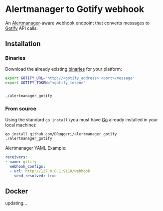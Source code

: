 # Alertmanager to Gotify webhook

An [Alertmanager](https://prometheus.io/docs/alerting/latest/alertmanager/)-aware webhook endpoint that converts messages to [Gotify](https://gotify.net/) API calls.

## Installation

### Binaries

Download the already existing [binaries](https://github.com/Uwentaway/alertmanager_gotify/releases) for your platform:

```bash
export GOTIFY_URL="http://<gotify_address>:<port>/message"
export GOTIFY_TOKEN="<gotify_token>"


./alertmanager_gotify 
```

### From source

Using the standard `go install` (you must have [Go](https://golang.org/) already installed in your local machine):

```bash
go install github.com/DRuggeri/alertmanager_gotify
./alertmanager_gotify
```

Alertmanager YAML Example:
```YAML
receivers:
- name: gitify
  webhook_configs:
  - url: http://127.0.0.1:9110/webhook
    send_resolved: true
```

## Docker
updating...
